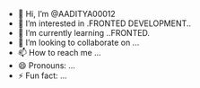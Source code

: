 - 👋 Hi, I’m @AADITYA00012
- 👀 I’m interested in .FRONTED DEVELOPMENT..
- 🌱 I’m currently learning ..FRONTED.
- 💞️ I’m looking to collaborate on ...
- 📫 How to reach me ...
- 😄 Pronouns: ...
- ⚡ Fun fact: ...

<!---
AADITYA00012/AADITYA00012 is a ✨ special ✨ repository because its `README.md` (this file) appears on your GitHub profile.
You can click the Preview link to take a look at your changes.
--->

